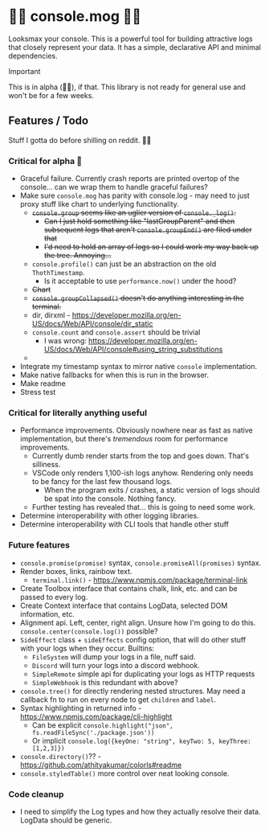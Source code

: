 # 💅🏻 console.mog 🤫🧏

Looksmax your console. This is a powerful tool for building attractive logs that closely represent your data. It has a simple, declarative API and minimal dependencies.

> [!IMPORTANT]  
This is in alpha (💪🐺), if that. This library is not ready for general use and won't be for a few weeks.


## Features / Todo 
Stuff I gotta do before shilling on reddit. 🤨😗

### Critical for alpha 🐺
- Graceful failure. Currently crash reports are printed overtop of the console... can we wrap them to handle graceful failures?
- Make sure `console.mog` has parity with console.log - may need to just proxy stuff like chart to underlying functionality.
  - ~~`console.group` seems like an uglier version of `console._log()`.~~
    - ~~Can I just hold something like "lastGroupParent" and then subsequent logs that aren't `console.groupEnd()` are filed under that~~
    - ~~I'd need to hold an array of logs so I could work my way back up the tree. Annoying...~~
  - `console.profile()` can just be an abstraction on the old `ThothTimestamp`.
    - Is it acceptable to use `performance.now()` under the hood?
  - ~~Chart~~ 
  - ~~`console.groupCollapsed()` doesn't do anything interesting in the terminal.~~
  - dir, dirxml - https://developer.mozilla.org/en-US/docs/Web/API/console/dir_static
  - `console.count` and `console.assert` should be trivial 
    - I was wrong: https://developer.mozilla.org/en-US/docs/Web/API/console#using_string_substitutions
  - 
- Integrate my timestamp syntax to mirror native `console` implementation.
- Make native fallbacks for when this is run in the browser.
- Make readme
- Stress test

### Critical for literally anything useful
- Performance improvements. Obviously nowhere near as fast as native implementation, but there's *tremendous* room for performance improvements.
  - Currently dumb render starts from the top and goes down. That's silliness.
  - VSCode only renders 1,100-ish logs anyhow. Rendering only needs to be fancy for the last few thousand logs.
    - When the program exits / crashes, a static version of logs should be spat into the console. Nothing fancy.
  - Further testing has revealed that... this is going to need some work.
- Determine interoperability with other logging libraries. 
- Determine interoperability with CLI tools that handle other stuff

### Future features
- `console.promise(promise)` syntax, `console.promiseAll(promises)` syntax.
- Render boxes, links, rainbow text.
  - `terminal.link()` - https://www.npmjs.com/package/terminal-link
- Create Toolbox interface that contains chalk, link, etc. and can be passed to every log.
- Create Context interface that contains LogData, selected DOM information, etc.
- Alignment api. Left, center, right align. Unsure how I'm going to do this. `console.center(console.log())` possible?
- `SideEffect` class + `sideEffects` config option, that will do other stuff with your logs when they occur. Builtins:
  - `FileSystem` will dump your logs in a file, nuff said.
  - `Discord` will turn your logs into a discord webhook.
  - `SimpleRemote` simple api for duplicating your logs as HTTP requests
  - `SimpleWebhook` is this redundant with above?
- `console.tree()` for directly rendering nested structures. May need a callback fn to run on every node to get `children` and `label`.
- Syntax highlighting in returned info - https://www.npmjs.com/package/cli-highlight
  - Can be explicit `console.highlight("json", fs.readFileSync('./package.json'))`
  - Or implicit `console.log({keyOne: "string", keyTwo: 5, keyThree: [1,2,3]})`
- `console.directory()`?? - https://github.com/athityakumar/colorls#readme
- `console.styledTable()` more control over neat looking console.


### Code cleanup
- I need to simplify the Log types and how they actually resolve their data. LogData should be generic.